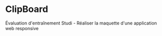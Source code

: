 # ClipBoard
Évaluation d'entraînement Studi - Réaliser la maquette d'une application web responsive
